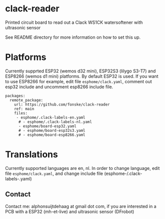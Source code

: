 # clack-reader
Printed circuit board to read out a Clack WS1CK watersoftener with ultrasonic sensor

See README directory for more information on how to set this up.

# Platforms
Currently supprted ESP32 (wemos d32 mini), ESP32S3 (lilygo S3-T7) and ESP8266 (wemos d1 mini) platforms.
By default ESP32 is used. If you want to use ESP8266 for example, edit file `esphome/clack.yaml`, comment out esp32 include and uncomment esp8266 include file.

```
packages:
  remote_package:
    url: https://github.com/fonske/clack-reader
    ref: main
    files: 
     - esphome/.clack-labels-en.yaml
      # - esphome/.clack-labels-nl.yaml
      - esphome/board-esp32.yaml
      # - esphome/board-esp32s3.yaml
      # - esphome/board-esp8266.yaml
```

# Translations
Currently supported languages are en, nl.
In order to change language, edit file `esphome/clack.yaml`, and change include file (esphome-/.clack-labels-<language>.yaml)

## Contact
Contact me: alphonsuijtdehaag at gmail dot com, if you are interested in a PCB with a ESP32 (mh-et-live) and ultrasonic sensor (DFrobot)

